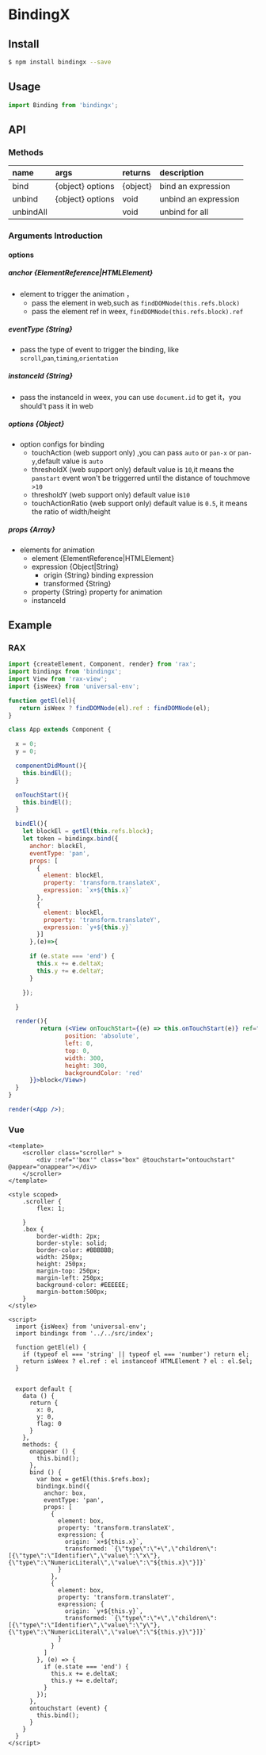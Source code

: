 # BindingX

## Install

```bash
$ npm install bindingx --save
```

## Usage

```jsx
import Binding from 'bindingx';
```


## API


### Methods

|name|args|returns|description|
|:---------------|:--------|:----|:----------|
|bind|{object} options|{object}|bind an expression|
|unbind|{object} options| void |unbind an expression|
|unbindAll|| void |unbind for all|

### Arguments Introduction

#### options

##### anchor {ElementReference|HTMLElement}

- element to trigger the animation ，
	- pass the element in web,such as ``` findDOMNode(this.refs.block) ```
	- pass the element ref in weex, `findDOMNode(this.refs.block).ref`

##### eventType {String}

- pass the type of event to trigger the binding, like `scroll`,`pan`,`timing`,`orientation`

##### instanceId {String}

- pass the instanceId in weex, you can use `document.id` to get it，you should't pass it in web

##### options {Object}

- option configs for binding
	- touchAction (web support only) ,you can pass `auto` or `pan-x` or `pan-y`,default value is `auto`
	- thresholdX (web support only)  default value is `10`,it means the `panstart` event won't be triggerred until the distance of touchmove `>10`
	- thresholdY (web support only)  default value is`10`
	- touchActionRatio (web support only) default value is `0.5`, it means the ratio of width/height

##### props {Array}

- elements for animation
   - element {ElementReference|HTMLElement}
	- expression {Object|String}
		- origin {String} binding expression
		- transformed {String}
	- property {String} property for animation
	- instanceId


## Example

### RAX

```jsx
import {createElement, Component, render} from 'rax';
import bindingx from 'bindingx';
import View from 'rax-view';
import {isWeex} from 'universal-env';

function getEl(el){
   return isWeex ? findDOMNode(el).ref : findDOMNode(el);
}

class App extends Component {

  x = 0;
  y = 0;

  componentDidMount(){
  	this.bindEl();
  }

  onTouchStart(){
    this.bindEl();
  }

  bindEl(){
    let blockEl = getEl(this.refs.block);
    let token = bindingx.bind({
      anchor: blockEl,
      eventType: 'pan',
      props: [
        {
          element: blockEl,
          property: 'transform.translateX',
          expression: `x+${this.x}`
        },
        {
          element: blockEl,
          property: 'transform.translateY',
          expression: `y+${this.y}`
        }]
      },(e)=>{

      if (e.state === 'end') {
        this.x += e.deltaX;
        this.y += e.deltaY;
      }

    });

  }

  render(){
		 return (<View onTouchStart={(e) => this.onTouchStart(e)} ref="block" style={{
		        position: 'absolute',
		        left: 0,
		        top: 0,
		        width: 300,
		        height: 300,
		        backgroundColor: 'red'
      }}>block</View>)
  }
}

render(<App />);
```

### Vue

```
<template>
    <scroller class="scroller" >
        <div :ref="'box'" class="box" @touchstart="ontouchstart"  @appear="onappear"></div>
    </scroller>
</template>

<style scoped>
    .scroller {
        flex: 1;

    }
    .box {
        border-width: 2px;
        border-style: solid;
        border-color: #BBBBBB;
        width: 250px;
        height: 250px;
        margin-top: 250px;
        margin-left: 250px;
        background-color: #EEEEEE;
        margin-bottom:500px;
    }
</style>

<script>
  import {isWeex} from 'universal-env';
  import bindingx from '../../src/index';

  function getEl(el) {
    if (typeof el === 'string' || typeof el === 'number') return el;
    return isWeex ? el.ref : el instanceof HTMLElement ? el : el.$el;
  }


  export default {
    data () {
      return {
        x: 0,
        y: 0,
        flag: 0
      }
    },
    methods: {
      onappear () {
        this.bind();
      },
      bind () {
        var box = getEl(this.$refs.box);
        bindingx.bind({
          anchor: box,
          eventType: 'pan',
          props: [
            {
              element: box,
              property: 'transform.translateX',
              expression: {
                origin: `x+${this.x}`,
                transformed: `{\"type\":\"+\",\"children\":[{\"type\":\"Identifier\",\"value\":\"x\"},{\"type\":\"NumericLiteral\",\"value\":\"${this.x}\"}]}`
              }
            },
            {
              element: box,
              property: 'transform.translateY',
              expression: {
                origin: `y+${this.y}`,
                transformed: `{\"type\":\"+\",\"children\":[{\"type\":\"Identifier\",\"value\":\"y\"},{\"type\":\"NumericLiteral\",\"value\":\"${this.y}\"}]}`
              }
            }
          ]
        }, (e) => {
          if (e.state === 'end') {
            this.x += e.deltaX;
            this.y += e.deltaY;
          }
        });
      },
      ontouchstart (event) {
        this.bind();
      }
    }
  }
</script>

```




